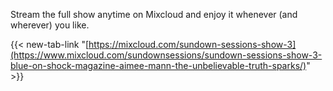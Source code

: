 Stream the full show anytime on Mixcloud and enjoy it whenever (and wherever) you like.

{{< new-tab-link "[https://mixcloud.com/sundown-sessions-show-3](https://www.mixcloud.com/sundownsessions/sundown-sessions-show-3-blue-on-shock-magazine-aimee-mann-the-unbelievable-truth-sparks/)" >}}
